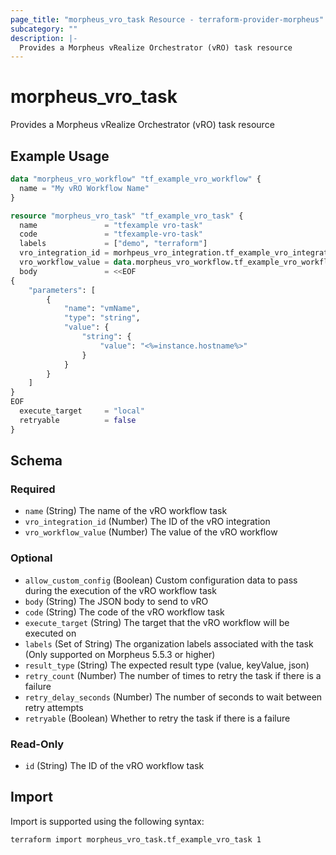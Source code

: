 ```yaml
---
page_title: "morpheus_vro_task Resource - terraform-provider-morpheus"
subcategory: ""
description: |-
  Provides a Morpheus vRealize Orchestrator (vRO) task resource
---
```


# morpheus_vro_task

Provides a Morpheus vRealize Orchestrator (vRO) task resource

## Example Usage

```terraform
data "morpheus_vro_workflow" "tf_example_vro_workflow" {
  name = "My vRO Workflow Name"
}

resource "morpheus_vro_task" "tf_example_vro_task" {
  name               = "tfexample vro-task"
  code               = "tfexample-vro-task"
  labels             = ["demo", "terraform"]
  vro_integration_id = morhpeus_vro_integration.tf_example_vro_integration.id
  vro_workflow_value = data.morpheus_vro_workflow.tf_example_vro_workflow.value
  body               = <<EOF
{
    "parameters": [
        {
            "name": "vmName",
            "type": "string",
            "value": {
                "string": {
                    "value": "<%=instance.hostname%>"
                }
            }
        }
    ]
}
EOF
  execute_target     = "local"
  retryable          = false
}
```

<!-- schema generated by tfplugindocs -->
## Schema

### Required

- `name` (String) The name of the vRO workflow task
- `vro_integration_id` (Number) The ID of the vRO integration
- `vro_workflow_value` (Number) The value of the vRO workflow

### Optional

- `allow_custom_config` (Boolean) Custom configuration data to pass during the execution of the vRO workflow task
- `body` (String) The JSON body to send to vRO
- `code` (String) The code of the vRO workflow task
- `execute_target` (String) The target that the vRO workflow will be executed on
- `labels` (Set of String) The organization labels associated with the task (Only supported on Morpheus 5.5.3 or higher)
- `result_type` (String) The expected result type (value, keyValue, json)
- `retry_count` (Number) The number of times to retry the task if there is a failure
- `retry_delay_seconds` (Number) The number of seconds to wait between retry attempts
- `retryable` (Boolean) Whether to retry the task if there is a failure

### Read-Only

- `id` (String) The ID of the vRO workflow task

## Import

Import is supported using the following syntax:

```shell
terraform import morpheus_vro_task.tf_example_vro_task 1
```
